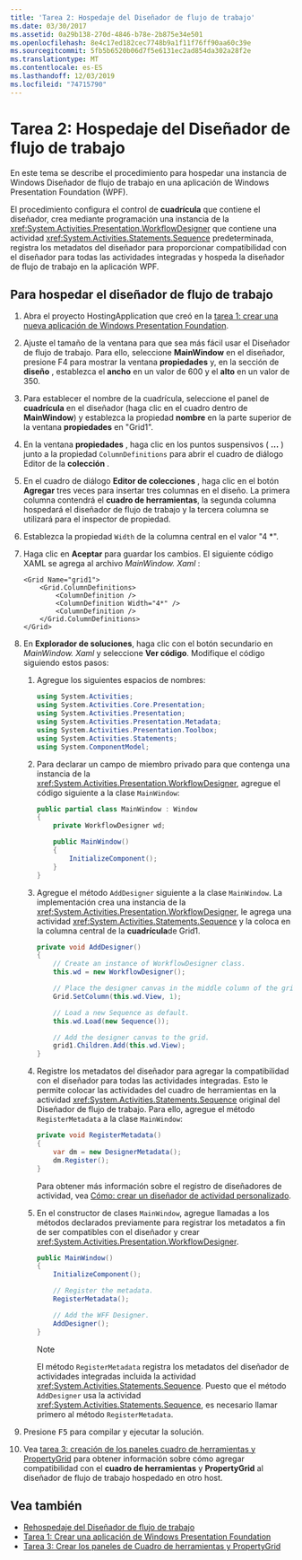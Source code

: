 ```yaml
---
title: 'Tarea 2: Hospedaje del Diseñador de flujo de trabajo'
ms.date: 03/30/2017
ms.assetid: 0a29b138-270d-4846-b78e-2b875e34e501
ms.openlocfilehash: 8e4c17ed182cec7748b9a1f11f76ff90aa60c39e
ms.sourcegitcommit: 5fb5b6520b06d7f5e6131ec2ad854da302a28f2e
ms.translationtype: MT
ms.contentlocale: es-ES
ms.lasthandoff: 12/03/2019
ms.locfileid: "74715790"
---
```

# <a name="task-2-host-the-workflow-designer"></a>Tarea 2: Hospedaje del Diseñador de flujo de trabajo

En este tema se describe el procedimiento para hospedar una instancia de Windows Diseñador de flujo de trabajo en una aplicación de Windows Presentation Foundation (WPF).

El procedimiento configura el control de **cuadrícula** que contiene el diseñador, crea mediante programación una instancia de la <xref:System.Activities.Presentation.WorkflowDesigner> que contiene una actividad <xref:System.Activities.Statements.Sequence> predeterminada, registra los metadatos del diseñador para proporcionar compatibilidad con el diseñador para todas las actividades integradas y hospeda la diseñador de flujo de trabajo en la aplicación WPF.

## <a name="to-host-the-workflow-designer"></a>Para hospedar el diseñador de flujo de trabajo

1. Abra el proyecto HostingApplication que creó en la [tarea 1: crear una nueva aplicación de Windows Presentation Foundation](task-1-create-a-new-wpf-app.md).

2. Ajuste el tamaño de la ventana para que sea más fácil usar el Diseñador de flujo de trabajo. Para ello, seleccione **MainWindow** en el diseñador, presione F4 para mostrar la ventana **propiedades** y, en la sección de **diseño** , establezca el **ancho** en un valor de 600 y el **alto** en un valor de 350.

3. Para establecer el nombre de la cuadrícula, seleccione el panel de **cuadrícula** en el diseñador (haga clic en el cuadro dentro de **MainWindow**) y establezca la propiedad **nombre** en la parte superior de la ventana **propiedades** en "Grid1".

4. En la ventana **propiedades** , haga clic en los puntos suspensivos ( **...** ) junto a la propiedad `ColumnDefinitions` para abrir el cuadro de diálogo Editor de la **colección** .

5. En el cuadro de diálogo **Editor de colecciones** , haga clic en el botón **Agregar** tres veces para insertar tres columnas en el diseño. La primera columna contendrá el **cuadro de herramientas**, la segunda columna hospedará el diseñador de flujo de trabajo y la tercera columna se utilizará para el inspector de propiedad.

6. Establezca la propiedad `Width` de la columna central en el valor "4 *".

7. Haga clic en **Aceptar** para guardar los cambios. El siguiente código XAML se agrega al archivo *MainWindow. Xaml* :

    ```xaml
    <Grid Name="grid1">
        <Grid.ColumnDefinitions>
            <ColumnDefinition />
            <ColumnDefinition Width="4*" />
            <ColumnDefinition />
        </Grid.ColumnDefinitions>
    </Grid>
    ```

8. En **Explorador de soluciones**, haga clic con el botón secundario en *MainWindow. Xaml* y seleccione **Ver código**. Modifique el código siguiendo estos pasos:

    1. Agregue los siguientes espacios de nombres:

        ```csharp
        using System.Activities;
        using System.Activities.Core.Presentation;
        using System.Activities.Presentation;
        using System.Activities.Presentation.Metadata;
        using System.Activities.Presentation.Toolbox;
        using System.Activities.Statements;
        using System.ComponentModel;
        ```

    2. Para declarar un campo de miembro privado para que contenga una instancia de la <xref:System.Activities.Presentation.WorkflowDesigner>, agregue el código siguiente a la clase `MainWindow`:

        ```csharp
        public partial class MainWindow : Window
        {
            private WorkflowDesigner wd;

            public MainWindow()
            {
                InitializeComponent();
            }
        }
        ```

    3. Agregue el método `AddDesigner` siguiente a la clase `MainWindow`. La implementación crea una instancia de la <xref:System.Activities.Presentation.WorkflowDesigner>, le agrega una actividad <xref:System.Activities.Statements.Sequence> y la coloca en la columna central de la **cuadrícula**de Grid1.

        ```csharp
        private void AddDesigner()
        {
            // Create an instance of WorkflowDesigner class.
            this.wd = new WorkflowDesigner();

            // Place the designer canvas in the middle column of the grid.
            Grid.SetColumn(this.wd.View, 1);

            // Load a new Sequence as default.
            this.wd.Load(new Sequence());

            // Add the designer canvas to the grid.
            grid1.Children.Add(this.wd.View);
        }
        ```

    4. Registre los metadatos del diseñador para agregar la compatibilidad con el diseñador para todas las actividades integradas. Esto le permite colocar las actividades del cuadro de herramientas en la actividad <xref:System.Activities.Statements.Sequence> original del Diseñador de flujo de trabajo. Para ello, agregue el método `RegisterMetadata` a la clase `MainWindow`:

        ```csharp
        private void RegisterMetadata()
        {
            var dm = new DesignerMetadata();
            dm.Register();
        }
        ```

        Para obtener más información sobre el registro de diseñadores de actividad, vea [Cómo: crear un diseñador de actividad personalizado](how-to-create-a-custom-activity-designer.md).

    5. En el constructor de clases `MainWindow`, agregue llamadas a los métodos declarados previamente para registrar los metadatos a fin de ser compatibles con el diseñador y crear <xref:System.Activities.Presentation.WorkflowDesigner>.

        ```csharp
        public MainWindow()
        {
            InitializeComponent();

            // Register the metadata.
            RegisterMetadata();

            // Add the WFF Designer.
            AddDesigner();
        }
        ```

        > [!NOTE]
        > El método `RegisterMetadata` registra los metadatos del diseñador de actividades integradas incluida la actividad <xref:System.Activities.Statements.Sequence>. Puesto que el método `AddDesigner` usa la actividad <xref:System.Activities.Statements.Sequence>, es necesario llamar primero al método `RegisterMetadata`.

9. Presione <kbd>F5</kbd> para compilar y ejecutar la solución.

10. Vea [tarea 3: creación de los paneles cuadro de herramientas y PropertyGrid](task-3-create-the-toolbox-and-propertygrid-panes.md) para obtener información sobre cómo agregar compatibilidad con el **cuadro de herramientas** y **PropertyGrid** al diseñador de flujo de trabajo hospedado en otro host.

## <a name="see-also"></a>Vea también

- [Rehospedaje del Diseñador de flujo de trabajo](rehosting-the-workflow-designer.md)
- [Tarea 1: Crear una aplicación de Windows Presentation Foundation](task-1-create-a-new-wpf-app.md)
- [Tarea 3: Crear los paneles de Cuadro de herramientas y PropertyGrid](task-3-create-the-toolbox-and-propertygrid-panes.md)
